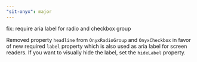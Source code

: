 ```yaml
---
"sit-onyx": major
---
```


fix: require aria label for radio and checkbox group

Removed property `headline` from `OnyxRadioGroup` and `OnyxCheckbox` in favor of new required `label` property which is also used as aria label for screen readers.
If you want to visually hide the label, set the `hideLabel` property.
